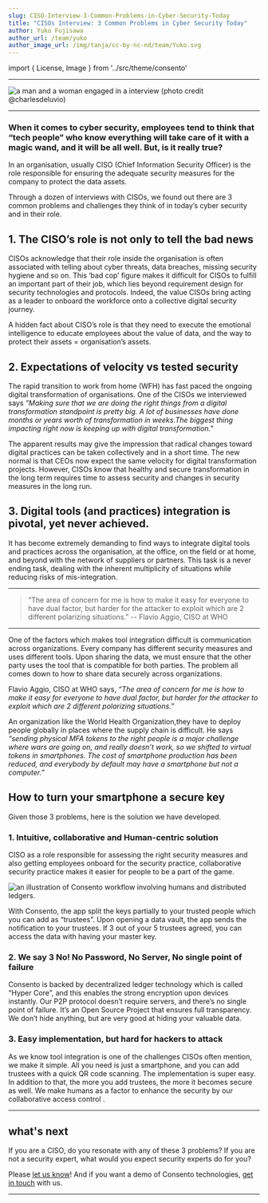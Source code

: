 ```yaml
---
slug: CISO-Interview-3-Common-Problems-in-Cyber-Security-Today
title: "CISOs Interview: 3 Common Problems in Cyber Security Today"
author: Yuko Fujisawa
author_url: /team/yuko
author_image_url: /img/tanja/cc-by-nc-nd/team/Yuko.svg
---
```


import { License, Image } from '../src/theme/consento'

--- 

<Image
  src="/img/external/unsplash/Charles-Deluvio-interview-sessions.png"
  caption=""
  alt="a man and a woman engaged in a interview (photo credit @charlesdeluvio)"
/>

---

### When it comes to cyber security, employees tend to think that “tech people” who know everything will take care of it with a magic wand, and it will be all well. But, is it really true?

In an organisation, usually CISO (Chief Information Security Officer) is the role responsible for ensuring the adequate security measures for the company to protect the data assets. 

Through a dozen of interviews with CISOs, we found out there are 3 common problems and challenges they think of in today’s cyber security and in their role.

## 1. The CISO’s role is not only to tell the bad news

CISOs acknowledge that their role inside the organisation is often associated with telling about cyber threats, data breaches, missing security hygiene and so on. This ‘bad cop’ figure makes it difficult for CISOs to fulfill an important part of their job, which lies beyond requirement design for security technologies and protocols. Indeed, the value CISOs bring acting as a leader to onboard the workforce onto a collective digital security journey.

A hidden fact about CISO’s role is that they need to execute the emotional intelligence to educate employees about the value of data, and the way to protect their assets = organisation’s assets.

## 2. Expectations of velocity vs tested security

The rapid transition to work from home (WFH) has fast paced the ongoing digital transformation of organisations. One of the CISOs we interviewed says *"Making sure that we are doing the right things from a digital transformation standpoint is pretty big. A lot of businesses have done months or years worth of transformation in weeks.The biggest thing impacting right now is keeping up with digital transformation."*

The apparent results may give the impression that radical changes toward digital practices can be taken collectively and in a short time. The new normal is that CEOs now expect the same velocity for digital transformation projects. However, CISOs know that healthy and secure transformation in the long term requires time to assess security and changes in security measures in the long run.

## 3. Digital tools (and practices) integration is pivotal, yet never achieved.

It has become extremely demanding to find ways to integrate digital tools and practices across the organisation, at the office, on the field or at home, and beyond with the network of suppliers or partners. This task is a never ending task, dealing with the inherent multiplicity of situations while reducing risks of mis-integration. 

--- 

> “The area of concern for me is how to make it easy for everyone to have dual factor, but harder for the attacker to exploit which are 2 different polarizing situations.”  --  Flavio Aggio, CISO at WHO

--- 

One of the factors which makes tool integration difficult is communication across organizations. Every company has different security measures and uses different tools. Upon sharing the data, we must ensure that the other party uses the tool that is compatible for both parties. The problem all comes down to how to share data securely across organizations.

Flavio Aggio, CISO at WHO says, *“The area of concern for me is how to make it easy for everyone to have dual factor, but harder for the attacker to exploit which are 2 different polarizing situations.”*

An organization like the World Health Organization,they have to deploy people globally in places where the supply chain is difficult. He says *“sending physical MFA tokens to the right people is a major challenge where wars are going on, and really doesn’t work, so we shifted to virtual tokens in smartphones. The cost of smartphone production has been reduced, and everybody by default may have a smartphone but not a computer.”*

## How to turn your smartphone a secure key

Given those 3 problems, here is the solution we have developed.

### 1. Intuitive, collaborative and Human-centric solution

CISO as a role responsible for assessing the right security measures and also getting employees onboard for the security practice, collaborative security practice makes it easier for people to be a part of the game.

<Image
  src="/img/consento/cc-by-nc-nd/dictributed-ledger-made-easy-for-humans.png"
  caption="Consento ledger distributes responsibility between humans."
  alt="an illustration of Consento workflow involving humans and distributed ledgers."
/>


With Consento, the app split the keys partially to your trusted people which you can add as “trustees”. Upon opening a data vault, the app sends the notification to your trustees. If 3 out of your 5 trustees agreed, you can access the data with having your master key.

### 2. We say 3 No! No Password, No Server, No single point of failure

Consento is backed by decentralized ledger technology which is called “Hyper Core”, and this enables the strong encryption upon devices instantly. Our P2P protocol doesn’t require servers, and there’s no single point of failure. It’s an Open Source Project that ensures full transparency. We don’t hide anything, but are very good at hiding your valuable data.

### 3. Easy implementation, but hard for hackers to attack

As we know tool integration is one of the challenges CISOs often mention, we make it simple. All you need is just a smartphone, and you can add trustees with a quick QR code scanning. The implementation is super easy. In addition to that, the more you add trustees, the more it becomes secure as well. We make humans as a factor to enhance the security by our collaborative access control .

---

## what's next

If you are a CISO, do you resonate with any of these 3 problems? If you are not a security expert, what would you expect security experts do for you? 

Please <a href="https://discord.gg/BAPxpGjgXH">let us know</a>! And if you want a demo of Consento technologies, <a href="mailto:yuko@consento.org; keepsafe@consento.org">get in touch</a> with us.

--- 

<License author="marc" year="2021" license="CC-BY-NC-SA" />

